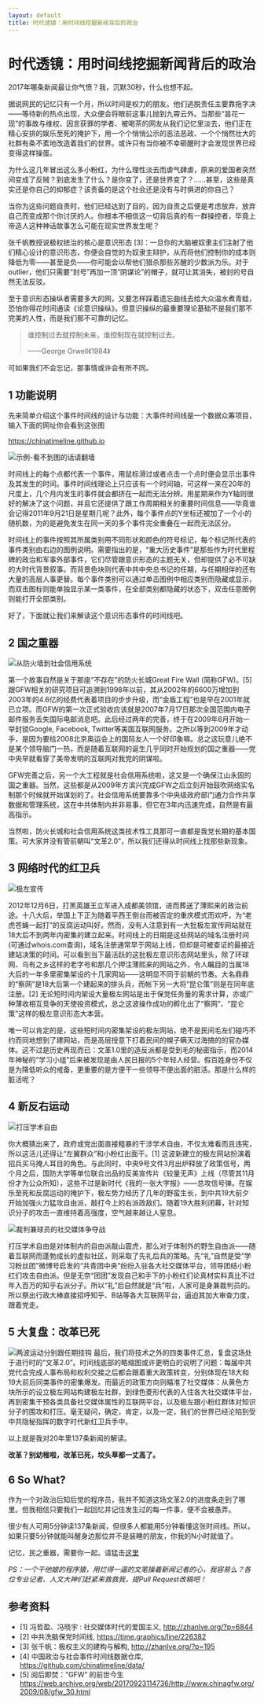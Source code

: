 ```yaml
---
layout: default
title: 时代透镜：用时间线挖掘新闻背后的政治
---
```


# 时代透镜：用时间线挖掘新闻背后的政治

2017年哪条新闻最让你气愤？我，沉默30秒，什么也想不起。

据说网民的记忆只有一个月，所以时间是权力的朋友。他们逃脱责任主要靠拖字决——等待新的热点出现，大众便会将眼前这事儿抛到九霄云外。当那些“昙花一现”的事故与维权、因言获罪的学者、被喝茶的网友从我们记忆里淡去，他们正在精心安排的娱乐至死的掩护下，用一个个悄悄公示的恶法恶政、一个个悄然壮大的社群有条不紊地改造着我们的世界。或许只有当你被不幸砸醒时才会发现世界已经变得这样操蛋。

为什么这几年冒出这么多小粉红，为什么理性淡去而虐气肆虐，原来的爱国者突然间变成了反贼？到底发生了什么？是你变了，还是世界变了？……甚至，这些是真实还是你自己的抑郁症？该责备的是这个社会还是没有与时俱进的你自己？

当你为这些问题自责时，他们已经达到了目的，因为自责之后便是考虑放弃，放弃自己而变成那个你讨厌的人。你根本不相信这一切背后真的有一群操控者，毕竟上帝造人这种神话故事怎么可能在现实世界发生呢？

张千帆教授说极权统治的核心是意识形态 [3]：一旦你的大脑被奴隶主们注射了他们精心设计的意识形态，你便会自觉的为奴隶主辩护，从而将他们控制你的成本则降低为零——甚至是负——你可能会以帮他们猎杀那些苏醒的少数派为乐。对于outlier，他们只需要“封号”再加一顶“阴谋论”的帽子，就可让其消失，被封的号自然无法反驳。

至于意识形态操纵者需要多大的网，又要怎样踩着遗忘曲线去给大众温水煮青蛙，恐怕你得花时间通读《论意识操纵》。但意识操纵的最重要理论基础不是我们那不完美的人性，而是我们那不可靠的记忆。

>谁控制过去就控制未来，谁控制现在就控制过去。
>
>——George Orwell《1984》

可如果我们不会忘记，那事情或许会有所不同。

## 1 功能说明

先来简单介绍这个事件时间线的设计与功能：大事件时间线是一个数据众筹项目，输入下面的网址你会看到这张图

https://chinatimeline.github.io

![示例-看不到图的话请翻墙](https://i.imgur.com/mzlEcy0.gif)

时间线上的每个点都代表一个事件，用鼠标滑过或者点击一个点时便会显示出事件及其发生的时间。事件时间线理论上只应该有一个时间轴，可这样一来在20年的尺度上，几个月内发生的事件就会都挤在一起而无法分辨。用星期来作为Y轴则很好的解决了这个问题，并且它还提供了跟工作周期相关的重要时间信息——毕竟谁会记得2011年9月21日是星期几呢？此外，每个事件点的Y坐标还被加了一个小的随机数，为的是避免发生在同一天的多个事件完全重叠在一起而无法区分。

时间线上的事件按照其所属类别用不同形状和颜色的符号标记，每个标记所代表的事件类别由右边的图例说明。需要指出的是，“重大历史事件”是那些作为时代里程碑的政治和军事外部事件，它们尽管跟意识形态的主题无关，但却提供了必不可缺的大时代背景叙事。而背景色块则代表中共中央总书记的任期，与任期相伴的还有大量的高层人事更替。每个事件类别可以通过单击图例中相应类别而隐藏或显示，而双击图标则能单独显示某一类事件，在全部类别都隐藏的状态下，双击任意图例则能打开全部类别。

好了，下面就让我们来解读这个意识形态事件的时间线吧。

## 2 国之重器
![从防火墙到社会信用系统](https://i.imgur.com/p8QhRdO.gif)

第一个故事自然是关于那座“不存在”的防火长城Great Fire Wall (简称GFW)。[5] 跟GFW相关的研究项目可追溯到1998年以前，其从2002年的6600万增加到2003年的4.6亿的经费代表着项目的步步升级，而“金盾工程”也是早在2001年就已立项。而GFW的第一次正式验收应该就是2007年7月17日那次全国范围内电子邮件服务丢失国际电邮消息吧。此后经过两年的完善，终于在2009年6月开始一举封锁Google, Facebook, Twitter等美国互联网服务。之所以等到2009年才动手，是因为要给2008北京奥运会上的国际友人一个好印象嘛。总之这玩意儿绝不是某个领导脑门一热，而是随着互联网的诞生几乎同时开始规划的国之重器——党中央早就看穿了美帝发明的互联网对我党的阴谋啦。

GFW完善之后，另一个大工程就是社会信用系统啦，这又是一个确保江山永固的国之重器。当然，这些都是从2009年方滨兴完成GFW之后立刻开始鼓吹网络实名制那个时候就开始谋划的了。社会信用系统要靠多个中央级政府部门通力合作共享数据和管理系统，这在中共体制内并非易事，但它在3年内迅速完成，自然是有最高指示。

当然啦，防火长城和社会信用系统这类技术性工具那可一直都是我党长期的基本国策。可大家并没有管前朝叫“文革2.0”，所以我们还得从时间线上找那些新现象。

## 3 网络时代的红卫兵
![极左宣传](https://i.imgur.com/9rCGL5J.gif)

2012年12月6日，打黑英雄王立军进入成都美领馆，进而葬送了薄熙来的政治前途。十八大后，举国上下正为随着平西王倒台而被否定的重庆模式而欢呼，为“老虎苍蝇一起打”的反腐运动叫好。然而，没有人注意到有一大批极左宣传网站就在18大后不到两年内密集的建立起来。时间线上的日期是这些网站的域名注册时间(可通过whois.com查询)，域名注册通常早于网站上线，但却是可被查证的最接近建站决策的时间。可以看到当下最活跃的这批极左意识形态网站里头，除了环球网、乌有之乡这样的老字号和那几个押注薄熙来的网站之外，令人瞩目的当属18大后的一年多里密集架设的十几家网站——这明显不同于前朝的节奏。大名鼎鼎的“察网”是18大后第一个建起来的排头兵，而帐下另一大将“昆仑策”则是在同年底注册。[2] 无论短时间内架设大量极左网站是出于保党任务量的需求计算，亦或广种薄收相互竞争的天使投资模式，总之这波操作成功的孵化出了“察网”、“昆仑策”这样的极左意识形态大本营。

唯一可以肯定的是，这些短时间内密集架设的极左网站，绝不是民间毛左们碰巧不约而同地想到了建网站，而是高层授意下打着民间的幌子瞒天过海搞的的官办媒体。这不过是历史再现而已：文革1.0里的造反派都是受到毛的秘密指示，而2014年神秘的“学习小组”后来被发现是由人民日报的5个年轻人经营。假百姓身份不仅是为降低听众的戒备，更重要的是方便干一些领导不便出面的脏活。那是什么样的脏活呢？

## 4 新反右运动
![打压学术自由](https://i.imgur.com/IMRMtns.gif)

你大概猜出来了，政府或党出面直接粗暴的干涉学术自由，不仅太难看而且违宪，所以这活儿还得让“左翼群众”和小粉红出面干。[1] 这波新建立的极左网站扮演着招兵买马掩人耳目的角色。与此同时，中央9号文件3月出炉释放了政策信号，两个月之后，国防大学等单位联合出品的反美宣传片《较量无声》上线（尽管其11月份才为公众所知），这些不过是新时代《我的一张大字报》——总攻信号弹。在娱乐至死和反腐运动的掩护下，极左势力经历了几年的野蛮生长，到中共19大前夕开始加强火力猛攻自由派，敲打今上的右派政敌们。随着19大胜利闭幕，针对知识分子的攻击一直维持着高强度，空气越来越让人窒息。

<!--![干涉互联网市场](https://i.imgur.com/15MK1lJ.png)-->
![裁判兼球员的社交媒体争夺战](https://i.imgur.com/olyZw1C.gif)

打压学术自由是对体制内的自由派敲山震虎，那么对于体制外的野生自由派——随着互联网而蓬勃成长的虚拟社区，则采取了先礼后兵的策略。先“礼”自然是受“学习粉丝团”微博号启发的“共青团中央”纷纷入驻各大社交媒体平台，领导团结小粉红们攻击自由派。但是无奈“团团”发现自己和手下的小粉红们论真材实料真比不过年入百万的知乎右派分子。所以“礼”后自然就是“兵”啦，人家可是身兼裁判员的。所以祭出行政大棒直接招呼知乎、B站等各大互联网平台，逼迫其加大审查力度，跟着党走。

## 5 大复盘：改革已死
![两波运动分别跟任期挂钩](https://i.imgur.com/fv8Fmri.png)
最后，我们将技术之外的四类事件汇总，复盘这场处于进行时的“文革2.0”。时间线底部的略缩图或许更明白的说明了问题：每届中共党代会完成人事布局和权利交接之后都会跟着重大政策转变，分别体现在18大和19大前后同类事件的密集爆发。而最近的政策方向则瞄准了社交媒体：从黄色方块所示的设立极左网站构建极左社群，到绿色菱形代表的入住各大社交媒体平台，再到密集干预各类具备社交媒体属性的互联网平台，以及极左跟小粉红群体对知识分子的围攻和打压。毫无疑问，确定，肯定，以及一定，我们的世界已经沦陷到受中共隐秘指挥的数字时代新红卫兵手中。

以上就是我对20年里137条新闻的解读。

**改革？别幼稚啦，改革已死，坟头草都一丈高了。**

## 6 So What?
作为一个对政治后知后觉的程序员，我并不知道这场文革2.0的进度条走到了哪里。但我相信只要我们一起回忆并记住发生过的每一件事，便不会被愚弄。

很少有人可用5分钟读137条新闻，但很多人都能用5分钟看懂这张时间线。所以，如果只要5分钟就能叫醒身边那位并不是装睡的朋友，你我的N小时就值了。

记忆，民之重器，需要你一起。请猛击[这里](https://github.com/chinatimeline/data)

_PS：一个干他娘的程序猿，用烂得一逼的文笔操着新闻记者的心，我容易么？各位专业记者、人文大神们赶紧来救救我，提Pull Request改稿吧！_

## 参考资料

* [1] 冯哲盈、冯晓宇 : 社交媒体时代的爱国主义, http://zhanlve.org/?p=6844
* [2] 中共洗脑保党时间线, https://time.graphics/line/226382
* [3] 张千帆：极权主义的建构与解构, http://zhanlve.org/?p=195
* [4] 中国政治与社会事件时间线数据仓库, https://github.com/chinatimeline/data/
* [5] 阅后即焚：”GFW” 的前世今生 https://web.archive.org/web/20170923114736/http://www.chinagfw.org/2009/08/gfw_30.html
